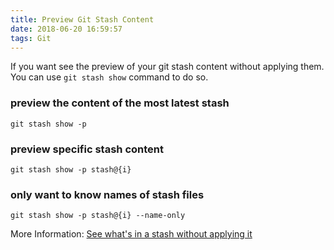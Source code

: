```yaml
---
title: Preview Git Stash Content
date: 2018-06-20 16:59:57
tags: Git
---
```


If you want see the preview of your git stash content without applying them. You can use `git stash show` command to do so.

### preview the content of the most latest stash

```
git stash show -p
```

### preview specific stash content

```
git stash show -p stash@{i}  
```

### only want to know names of stash files
```
git stash show -p stash@{i} --name-only
```


More Information: [See what's in a stash without applying it](https://stackoverflow.com/questions/10725729/see-whats-in-a-stash-without-applying-it)